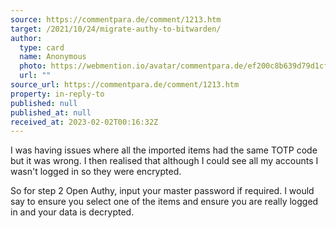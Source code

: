 ```yaml
---
source: https://commentpara.de/comment/1213.htm
target: /2021/10/24/migrate-authy-to-bitwarden/
author:
  type: card
  name: Anonymous
  photo: https://webmention.io/avatar/commentpara.de/ef200c8b639d79d1cfbc0abf0e25f42dcbc585b4398003dd90f5a56c9d56e3bf.svg
  url: ""
source_url: https://commentpara.de/comment/1213.htm
property: in-reply-to
published: null
published_at: null
received_at: 2023-02-02T00:16:32Z
---
```


I was having issues where all the imported items had the same TOTP code but it was wrong. I then realised that although I could see all my accounts I wasn't logged in so they were encrypted. 


So for step 2 Open Authy, input your master password if required. I would say to ensure you select one of the items and ensure you are really logged in and your data is decrypted.